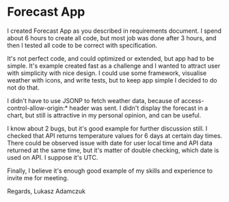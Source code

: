 # Forecast App

I created Forecast App as you described in requirements document. I spend about 6 hours to create all code, but most job was done after 3 hours, and then I tested all code to be correct with specification.

It's not perfect code, and could optimized or extended, but app had to be simple. It's example created fast as a challenge and I wanted to attract user with simplicity with nice design. I could use some framework, visualise weather with icons, and write tests, but to keep app simple I decided to do not do that.

I didn't have to use JSONP to fetch weather data, because of access-control-allow-origin:* header was sent. I didn't display the forecast in a chart, but still is attractive in my personal opinion, and can be useful.

I know about 2 bugs, but it's good example for further discussion still. I checked that API returns temperature values for 6 days at certain day times. There could be observed issue with date for user local time and API data returned at the same time, but it's matter of double checking, which date is used on API. I suppose it's UTC.

Finally, I believe it's enough good example of my skills and experience to invite me for meeting.

Regards,
Lukasz Adamczuk